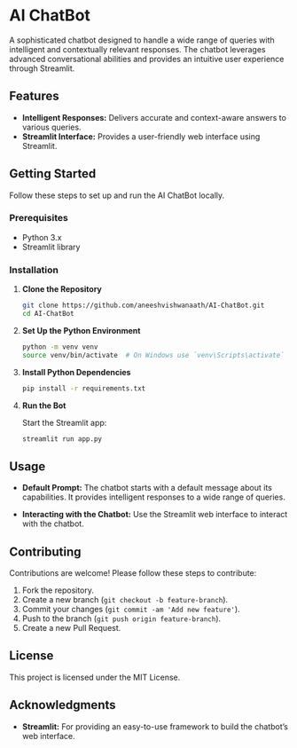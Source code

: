 # AI ChatBot

A sophisticated chatbot designed to handle a wide range of queries with intelligent and contextually relevant responses. The chatbot leverages advanced conversational abilities and provides an intuitive user experience through Streamlit.

## Features

- **Intelligent Responses:** Delivers accurate and context-aware answers to various queries.
- **Streamlit Interface:** Provides a user-friendly web interface using Streamlit.

## Getting Started

Follow these steps to set up and run the AI ChatBot locally.

### Prerequisites

- Python 3.x
- Streamlit library

### Installation

1. **Clone the Repository**

    ```bash
    git clone https://github.com/aneeshvishwanaath/AI-ChatBot.git
    cd AI-ChatBot
    ```

2. **Set Up the Python Environment**

    ```bash
    python -m venv venv
    source venv/bin/activate  # On Windows use `venv\Scripts\activate`
    ```

3. **Install Python Dependencies**

    ```bash
    pip install -r requirements.txt
    ```

4. **Run the Bot**

    Start the Streamlit app:

    ```bash
    streamlit run app.py
    ```

## Usage

- **Default Prompt:** The chatbot starts with a default message about its capabilities. It provides intelligent responses to a wide range of queries.

- **Interacting with the Chatbot:** Use the Streamlit web interface to interact with the chatbot.

## Contributing

Contributions are welcome! Please follow these steps to contribute:

1. Fork the repository.
2. Create a new branch (`git checkout -b feature-branch`).
3. Commit your changes (`git commit -am 'Add new feature'`).
4. Push to the branch (`git push origin feature-branch`).
5. Create a new Pull Request.

## License

This project is licensed under the MIT License.

## Acknowledgments

- **Streamlit:** For providing an easy-to-use framework to build the chatbot’s web interface.
